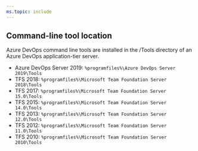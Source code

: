 ```yaml
---
ms.topic: include
---
```


## Command-line tool location

Azure DevOps command line tools are installed in the /Tools directory of an Azure DevOps application-tier server. 

- Azure DevOps Server 2019: `%programfiles%\Azure DevOps Server 2019\Tools` 
- TFS 2018: `%programfiles%\Microsoft Team Foundation Server 2018\Tools`
- TFS 2017: `%programfiles%\Microsoft Team Foundation Server 15.0\Tools`
- TFS 2015: `%programfiles%\Microsoft Team Foundation Server 14.0\Tools`
- TFS 2013: `%programfiles%\Microsoft Team Foundation Server 12.0\Tools`
- TFS 2012: `%programfiles%\Microsoft Team Foundation Server 11.0\Tools`
- TFS 2010: `%programfiles%\Microsoft Team Foundation Server 2010\Tools`